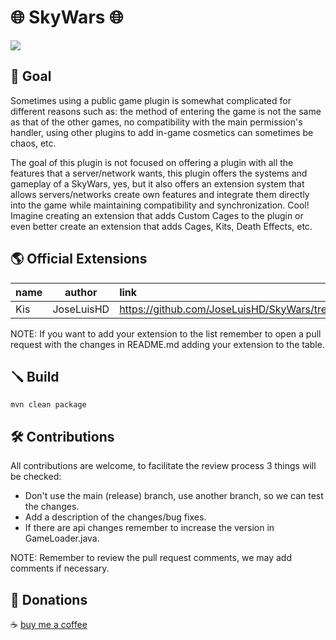 # 🌐 SkyWars 🌐
<img src="https://i.imgur.com/qePJvtU.png">

## 🧪 Goal
Sometimes using a public game plugin is somewhat complicated for different reasons such as: the method of entering the game is not the same as that of the other games, no compatibility with the main permission's handler, using other plugins to add in-game cosmetics can sometimes be chaos, etc.</br>

The goal of this plugin is not focused on offering a plugin with all the features that a server/network wants, this plugin offers the systems and gameplay of a SkyWars, yes, but it also offers an extension system that allows servers/networks create own features and integrate them directly into the game while maintaining compatibility and synchronization. Cool! Imagine creating an extension that adds Custom Cages to the plugin or even better create an extension that adds Cages, Kits, Death Effects, etc.

## 🌎 Official Extensions
| name  |   author   | link                                                                     |
|:------|:----------:|:-------------------------------------------------------------------------|
| Kis   | JoseLuisHD | https://github.com/JoseLuisHD/SkyWars/tree/release/example/KitsExtension |

NOTE: If you want to add your extension to the list remember to open a pull request with the changes in README.md adding your extension to the table.

## 🪛 Build
```
mvn clean package
```

## 🛠 Contributions
All contributions are welcome, to facilitate the review process 3 things will be checked:<br>
- Don't use the main (release) branch, use another branch, so we can test the changes.
- Add a description of the changes/bug fixes.
- If there are api changes remember to increase the version in GameLoader.java.

NOTE: Remember to review the pull request comments, we may add comments if necessary.

## 💓 Donations
☕ <a href="https://www.buymeacoffee.com/joseluishd">buy me a coffee</a>